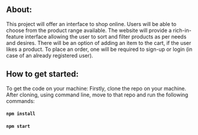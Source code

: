 ## About:
This project will offer an interface to shop online. Users will be able to choose from the product range available. The website will provide a rich-in-feature interface allowing the user to sort and filter products as per needs and desires. There will be an option of adding an item to the cart, if the user likes a product. To place an order, one will be required to sign-up or login (in case of an already registered user). 

## How to get started: 
To get the code on your machine:
Firstly, clone the repo on your machine.
After cloning, using command line, move to that repo and run the following commands:
#### `npm install`
#### `npm start`


